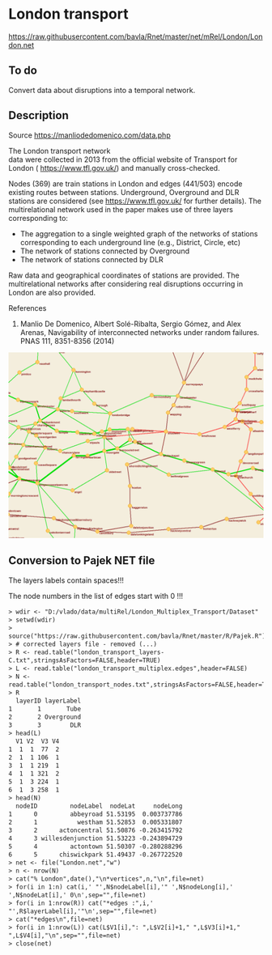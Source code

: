 # London transport

https://raw.githubusercontent.com/bavla/Rnet/master/net/mRel/London/London.net

## To do

Convert data about disruptions into a temporal network.

## Description

Source https://manliodedomenico.com/data.php

The London transport network	
data were collected in 2013 from the official website of Transport for London ( https://www.tfl.gov.uk/) and manually cross-checked.

Nodes (369) are train stations in London and edges (441/503) encode existing routes between stations. Underground, Overground and DLR stations are considered 
(see https://www.tfl.gov.uk/ for further details). The multirelational network used in the paper makes use of three layers corresponding to:

- The aggregation to a single weighted graph of the networks of stations corresponding to each underground line (e.g., District, Circle, etc)
- The network of stations connected by Overground
- The network of stations connected by DLR

Raw data and geographical coordinates of stations are provided. The multirelational networks after considering real disruptions occurring in London are also provided.

References

1. Manlio De Domenico, Albert Solé-Ribalta, Sergio Gómez, and Alex Arenas, Navigability of interconnected networks under random failures. PNAS 111, 8351-8356 (2014)

![Cut-out](https://github.com/bavla/Rnet/blob/master/net/mRel/London/london.png)

## Conversion to Pajek NET file

The layers labels contain spaces!!!

The node numbers in the list of edges start with 0 !!!

```
> wdir <- "D:/vlado/data/multiRel/London_Multiplex_Transport/Dataset"
> setwd(wdir)
> source("https://raw.githubusercontent.com/bavla/Rnet/master/R/Pajek.R")
> # corrected layers file - removed (...)
> R <- read.table("london_transport_layers-C.txt",stringsAsFactors=FALSE,header=TRUE)
> L <- read.table("london_transport_multiplex.edges",header=FALSE)
> N <- read.table("london_transport_nodes.txt",stringsAsFactors=FALSE,header=TRUE)
> R
  layerID layerLabel
1       1       Tube
2       2 Overground
3       3        DLR
> head(L)
  V1 V2  V3 V4
1  1  1  77  2
2  1  1 106  1
3  1  1 219  1
4  1  1 321  2
5  1  3 224  1
6  1  3 258  1
> head(N)
  nodeID         nodeLabel  nodeLat     nodeLong
1      0         abbeyroad 51.53195  0.003737786
2      1           westham 51.52853  0.005331807
3      2      actoncentral 51.50876 -0.263415792
4      3 willesdenjunction 51.53223 -0.243894729
5      4         actontown 51.50307 -0.280288296
6      5      chiswickpark 51.49437 -0.267722520
> net <- file("London.net","w")
> n <- nrow(N)
> cat("% London",date(),"\n*vertices",n,"\n",file=net)
> for(i in 1:n) cat(i,' "',N$nodeLabel[i],'" ',N$nodeLong[i],' ',N$nodeLat[i],' 0\n',sep="",file=net)
> for(i in 1:nrow(R)) cat("*edges :",i,' "',R$layerLabel[i],'"\n',sep="",file=net)
> cat("*edges\n",file=net)
> for(i in 1:nrow(L)) cat(L$V1[i],": ",L$V2[i]+1," ",L$V3[i]+1," ",L$V4[i],"\n",sep="",file=net)
> close(net)
```
